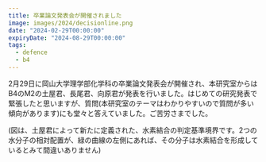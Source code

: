 ```yaml
---
title: 卒業論文発表会が開催されました
image: images/2024/decisionline.png
date: "2024-02-29T00:00:00"
expiryDate: "2024-08-29T00:00:00"
tags:
  - defence
  - b4
---
```

2月29日に岡山大学理学部化学科の卒業論文発表会が開催され、本研究室からはB4のM2の土屋君、長尾君、向原君が発表を行いました。はじめての研究発表で緊張したと思いますが、質問(本研究室のテーマはわかりやすいので質問が多い傾向があります)にも堂々と答えていました。ご苦労さまでした。

(図は、土屋君によって新たに定義された、水素結合の判定基準境界です。2つの水分子の相対配置が、緑の曲線の左側にあれば、その分子は水素結合を形成しているとみて間違いありません)